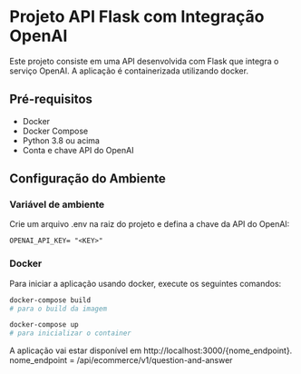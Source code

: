 # Projeto API Flask com Integração OpenAI

Este projeto consiste em uma API desenvolvida com Flask que integra o serviço OpenAI. A aplicação é containerizada utilizando docker.

## Pré-requisitos

- Docker
- Docker Compose
- Python 3.8 ou acima
- Conta e chave API do OpenAI

## Configuração do Ambiente

### Variável de ambiente

Crie um arquivo .env na raiz do projeto e defina a chave da API do OpenAI:
```
OPENAI_API_KEY= "<KEY>"
```
### Docker

Para iniciar a aplicação usando docker, execute os seguintes comandos:
```sh
docker-compose build
# para o build da imagem

docker-compose up
# para inicializar o container
```
A aplicação vai estar disponível em http://localhost:3000/{nome_endpoint}.
nome_endpoint = /api/ecommerce/v1/question-and-answer

